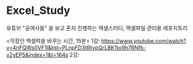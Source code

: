 # Excel_Study

유튜브 "공여사들" 을 보고 혼자 진행하는 엑셀스터디, 엑셀파일 관리용 레포지토리

<직장인 엑셀력을 바꾸는 시간, 15분>
1강: https://www.youtube.com/watch?v=4nFQWs0VF1I&list=PLnpFD3tRtypQrLBK1to9h7RNfb-v2yEP5&index=1&t=164s
2강: 
